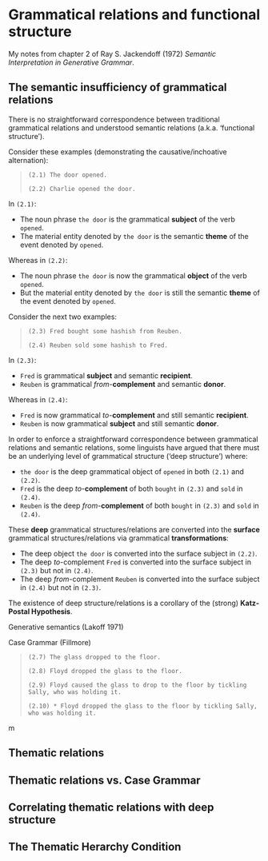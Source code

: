 # Grammatical relations and functional structure

My notes from chapter 2 of Ray S. Jackendoff (1972) *Semantic Interpretation in Generative Grammar*.

## The semantic insufficiency of grammatical relations

There is no straightforward correspondence between traditional grammatical relations and understood semantic relations (a.k.a. ‘functional structure’).

Consider these examples (demonstrating the causative/inchoative alternation):

> `(2.1) The door opened.`
>
> `(2.2) Charlie opened the door.`

In `(2.1)`:
- The noun phrase `the door` is the grammatical **subject** of the verb `opened`.
- The material entity denoted by `the door` is the semantic **theme** of the event denoted by `opened`.

Whereas in `(2.2)`:
- The noun phrase `the door` is now the grammatical **object** of the verb `opened`.
- But the material entity denoted by `the door` is still the semantic **theme** of the event denoted by `opened`.

Consider the next two examples:

> `(2.3) Fred bought some hashish from Reuben.`
>
> `(2.4) Reuben sold some hashish to Fred.`

In `(2.3)`:
- `Fred` is grammatical **subject** and semantic **recipient**.
- `Reuben` is grammatical *from*-**complement** and semantic **donor**.

Whereas in `(2.4)`:
- `Fred` is now grammatical *to*-**complement** and still semantic **recipient**.
- `Reuben` is now grammatical **subject** and still semantic **donor**.

In order to enforce a straightforward correspondence between grammatical relations and semantic relations, some linguists have argued that there must be an underlying level of grammatical structure (‘deep structure’) where:
- `the door` is the deep grammatical object of `opened` in both `(2.1)` and `(2.2)`.
- `Fred` is the deep *to*-**complement** of both `bought` in `(2.3)` and `sold` in `(2.4)`.
- `Reuben` is the deep *from*-**complement** of both `bought` in `(2.3)` and `sold` in `(2.4)`. 

These **deep** grammatical structures/relations are converted into the **surface** grammatical structures/relations via grammatical **transformations**:
- The deep object `the door` is converted into the surface subject in `(2.2)`.
- The deep *to*-complement `Fred` is converted into the surface subject in `(2.3)` but not in `(2.4)`.
- The deep *from*-complement `Reuben` is converted into the surface subject in `(2.4)` but not in `(2.3)`.

The existence of deep structure/relations is a corollary of the (strong) **Katz-Postal Hypothesis**.

Generative semantics (Lakoff 1971)

Case Grammar (Fillmore)

> `(2.7) The glass dropped to the floor.`
>
> `(2.8) Floyd dropped the glass to the floor.`
>
> `(2.9) Floyd caused the glass to drop to the floor by tickling Sally, who was holding it.`
>
> `(2.10) * Floyd dropped the glass to the floor by tickling Sally, who was holding it.`

m

## Thematic relations

## Thematic relations vs. Case Grammar

## Correlating thematic relations with deep structure

## The Thematic Herarchy Condition

